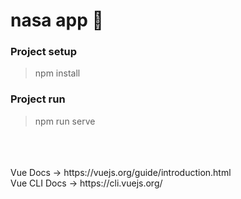 # nasa app :rocket:

### Project setup

> npm install


### Project run

> npm run serve
<br />
<br />
<br />
Vue Docs -> https://vuejs.org/guide/introduction.html
<br />
Vue CLI Docs -> https://cli.vuejs.org/
